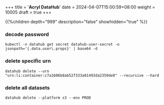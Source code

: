+++
title = '**Acryl DataHub**'
date = 2024-04-07T15:00:59+08:00
weight = 10005
draft = true
+++


{{%children depth="999" description="false" showhidden="true" %}}

### decode password
```shell
kubectl -n datahub get secret datahub-user-secret -o jsonpath='{.data.user\.props}' | base64 -d
```

### delete specific urn
```shell
datahub delete --urn "urn:li:container:c7a1606b8ab52f333a01493da2359de0" --recursive --hard
```

### delete all datasets
```shell
datahub delete --platform s3 --env PROD
```
